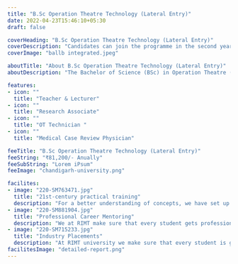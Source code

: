 ```yaml
---
title: "B.Sc Operation Theatre Technology (Lateral Entry)"
date: 2022-04-23T15:46:10+05:30
draft: false

coverHeading: "B.Sc Operation Theatre Technology (Lateral Entry)"
coverDescription: "Candidates can join the programme in the second year of the BSc in Perfusion Technology and complete the third year through Lateral Entry."
coverImage: "ballb integrated.jpeg"

aboutTitle: "About B.Sc Operation Theatre Technology (Lateral Entry)"
aboutDescription: "The Bachelor of Science (BSc) in Operation Theatre (OT) Technology is a graduate programme that focuses on the concepts and principles of operation theatre operation, management, and maintenance. Candidates receive specialised training in patient monitoring and observation, as well as sterilisation of surgical equipment, to ensure that they display accuracy, hygiene, precision, and attention to detail. The course improves skills such as accountability, precision, decision-making, and teamwork."

features:
- icon: ""
  title: "Teacher & Lecturer"
- icon: ""
  title: "Research Associate"
- icon: ""
  title: "OT Technician "
- icon: ""
  title: "Medical Case Review Physician"

feeTitle: "B.Sc Operation Theatre Technology (Lateral Entry)"
feeString: "₹81,200/- Anually"
feeSubString: "Lorem iPsum"
feeImage: "chandigarh-university.png"

facilites:
- image: "220-SM763471.jpg"
  title: "21st-century practical training"
  description: "For a better understanding of concepts, we have set up advanced 21st-century tools equipped with advanced training methods so that students can learn every concept practically in a better way."
- image: "220-SM881904.jpg"
  title: "Professional Career Mentoring"
  description: "We at RIMT make sure that every student gets professional career mentoring from the industry experts to set career targets & for this we have created a career & placement cell too."
- image: "220-SM715233.jpg"
  title: "Industry Placements"
  description: "At RIMT university we make sure that every student is getting placed, each year more than 500 companies visit the campus of RIMT to hire our brightest of the talents"
facilitesImage: "detailed-report.png"
---
```



